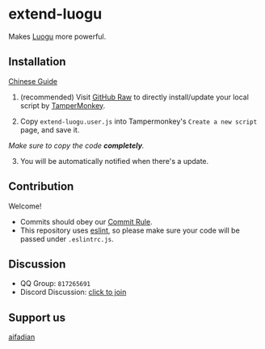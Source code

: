 # extend-luogu

Makes [Luogu](https://www.luogu.com.cn/) more powerful.

## Installation

[Chinese Guide](https://www.luogu.com.cn/paste/fnln7ze9)

1. (recommended) Visit [GitHub Raw](https://github.com/extend-luogu/extend-luogu/raw/main/extend-luogu.user.js) to directly install/update your local script by [TamperMonkey](https://www.tampermonkey.net/).

2. Copy `extend-luogu.user.js` into Tampermonkey's `Create a new script` page, and save it.

  _Make sure to copy the code **completely**._

3. You will be automatically notified when there's a update.

## Contribution

Welcome!

- Commits should obey our [Commit Rule](https://github.com/ForkFG/FkGitCommitInfoStd).
- This repository uses [eslint](https://eslint.org/), so please make sure your code will be passed under `.eslintrc.js`.

## Discussion

- QQ Group: `817265691`
- Discord Discussion: [click to join](https://discord.gg/mHsx9crXjv)

## Support us

[aifadian](https://afdian.net/@extend-luogu)
